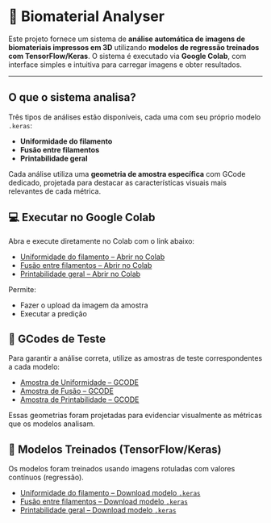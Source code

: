 # 🧪 Biomaterial Analyser

Este projeto fornece um sistema de **análise automática de imagens de biomateriais impressos em 3D** utilizando **modelos de regressão treinados com TensorFlow/Keras**. O sistema é executado via **Google Colab**, com interface simples e intuitiva para carregar imagens e obter resultados.

---

## O que o sistema analisa?

Três tipos de análises estão disponíveis, cada uma com seu próprio modelo `.keras`:

- **Uniformidade do filamento**  
- **Fusão entre filamentos**  
- **Printabilidade geral**

Cada análise utiliza uma **geometria de amostra específica** com GCode dedicado, projetada para destacar as características visuais mais relevantes de cada métrica.


## 💻 Executar no Google Colab

Abra e execute diretamente no Colab com o link abaixo:

- [Uniformidade do filamento – Abrir no Colab](https://drive.google.com/...)  
- [Fusão entre filamentos – Abrir no Colab](https://drive.google.com/...)  
- [Printabilidade geral – Abrir no Colab](https://colab.research.google.com/drive/1fj3Lq4Kldte4dZBxzvhAABXbBwRNgMIu?usp=sharing)

Permite:
- Fazer o upload da imagem da amostra
- Executar a predição


## 📐 GCodes de Teste

Para garantir a análise correta, utilize as amostras de teste correspondentes a cada modelo:

- [Amostra de Uniformidade – GCODE](https://drive.google.com/...)  
- [Amostra de Fusão – GCODE](https://drive.google.com/...)  
- [Amostra de Printabilidade – GCODE](https://drive.google.com/...)

Essas geometrias foram projetadas para evidenciar visualmente as métricas que os modelos analisam.


## 🧠 Modelos Treinados (TensorFlow/Keras)

Os modelos foram treinados usando imagens rotuladas com valores contínuos (regressão).

- [Uniformidade do filamento – Download modelo `.keras`](https://drive.google.com/...)  
- [Fusão entre filamentos – Download modelo `.keras`](https://drive.google.com/...)  
- [Printabilidade geral – Download modelo `.keras`](https://drive.google.com/drive/folders/1cFIDD61-nRLunhnHf91oDYkNiv9yHJ5a?usp=sharing)


